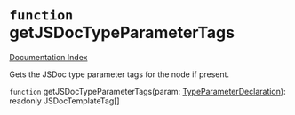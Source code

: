 # `function` getJSDocTypeParameterTags

[Documentation Index](../README.md)

Gets the JSDoc type parameter tags for the node if present.

`function` getJSDocTypeParameterTags(param: [TypeParameterDeclaration](../private.interface.TypeParameterDeclaration/README.md)): readonly JSDocTemplateTag\[]
